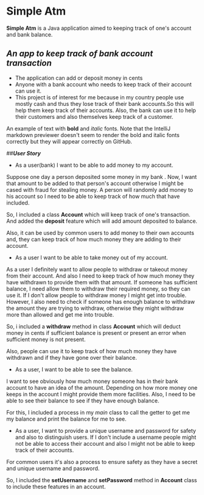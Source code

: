 # Simple Atm
**Simple Atm** is a Java application aimed to keeping track of one's account and bank balance. 


## *An app to keep track of bank account transaction*


- The application can add or deposit money in cents
- Anyone with a bank account who needs to keep track of their account can use it.
- This project is of interest for me because in my country people use mostly cash and thus they lose track of their 
 bank accounts.So this will help them keep track of their accounts. Also, the bank can use it to help their customers 
 and also themselves keep track of a customer. 

An example of text with **bold** and *italic* fonts.  Note that the IntelliJ markdown previewer doesn't seem to render 
the bold and italic fonts correctly but they will appear correctly on GitHub.

##***User Story*** 

- As a user(bank) I want to be able to add money to my account. 

Suppose one day a person deposited some money in my bank . Now, I want that amount to be added to that person's account 
otherwise I might be cased with fraud for stealing money. A person will randomly add money to his account so I need to be 
able to keep track of how much that have included. 

 So, I included a class  **Account** which will keep track of one's transaction. And added the **deposit** feature which will add amount
 deposited to balance. 

Also, it can be used by common users to add money to their own accounts and, they can keep track of how much money they 
are adding to their account. 

- As a user I want to be able to take money out of my account.

As a user I definitely want to allow people to  withdraw or takeout money from their account. And also I need to keep 
track of how much money they have withdrawn to provide them with that amount. If someone has sufficient balance, I need 
allow them to withdraw their required money, so they can use it. If I don't allow people to withdraw money I might get 
into trouble. However, I also need to check if someone has enough balance to withdraw the amount they are trying to 
withdraw, otherwise they might withdraw more than allowed and get me into trouble.

So, i included a **withdraw** method in class **Account** which will deduct money in cents if sufficient balance is 
present or present an error when sufficient money is not present. 

Also, people can use it to keep track of how much money they have withdrawn and if they have gone over their balance.

- As a user, I want to be able to see the balance.

I want to see obviously how much money someone has in their bank account to have an idea of the amount. Depending on how
more money one keeps in the account I might provide them more facilities. Also, I need to be able to see their balance 
to see if they have enough balance.

For this, I included a process in my *main* class to call the getter to get me my balance and print the balance for me to 
see.

- As a user, I want to provide a unique username and password for safety and also to distinguish users. If I don't 
include a username people might not be able to access their account and also I might not be able to keep track of their
accounts. 

For common users it's also a process to ensure safety as they have a secret and unique username and password.

So, I included the **setUsername** and **setPassword** method in **Account** class to include these features in an 
account.


